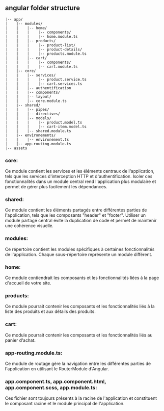 
## angular folder structure 

    |-- app/
    |    |-- modules/
    |    |    |-- home/
    |    |    |    |-- components/
    |    |    |    |-- home.module.ts
    |    |    |-- products/
    |    |    |    |-- product-list/
    |    |    |    |-- product-details/
    |    |    |    |-- products.module.ts
    |    |    |-- cart/
    |    |    |    |-- components/
    |    |    |    |-- cart.module.ts
    |    |-- core/
    |    |    |-- services/
    |    |    |    |-- product.service.ts
    |    |    |    |-- cart.services.ts
    |    |    |-- authentification
    |    |    |-- components/
    |    |    |-- layout/
    |    |    |-- core.module.ts
    |    |-- shared/ 
    |    |    |-- pipes/
    |    |    |-- directives/
    |    |    |-- models/
    |    |    |    |-- product.model.ts
    |    |    |    |-- cart-item.model.ts
    |    |    |-- shared.module.ts
    |    |-- environements/
    |    |    |-- environement.ts
    |    |-- app-routing.module.ts
    |-- assets

### core: 
Ce module contient les services et les éléments centraux 
de l'application, tels que les services d'interception HTTP
et d'authentification. Isoler ces fonctionnalités dans 
un module central rend l'application plus modulaire et 
permet de gérer plus facilement les dépendances.

### shared: 
Ce module contient les éléments partagés entre 
différentes parties de l'application, tels que les composants 
"header" et "footer". Utiliser un module partagé central évite 
la duplication de code et permet de maintenir une cohérence visuelle.

### modules: 
Ce répertoire contient les modules spécifiques à certaines 
fonctionnalités de l'application. Chaque sous-répertoire représente 
un module différent.

### home: 
Ce module contiendrait les composants et les fonctionnalités 
liées à la page d'accueil de votre site.

### products: 
Ce module pourrait contenir les composants et les fonctionnalités 
liés à la liste des produits et aux détails des produits.

### cart: 
Ce module pourrait contenir les composants et les fonctionnalités 
liés au panier d'achat.

### app-routing.module.ts: 
Ce module de routage gère la navigation entre les différentes parties 
de l'application en utilisant le RouterModule d'Angular.

### app.component.ts, app.component.html, app.component.scss, app.module.ts: 
Ces fichier sont toujours présents à la racine de l'application 
et constituent le composant racine et le module principal de 
l'application.


